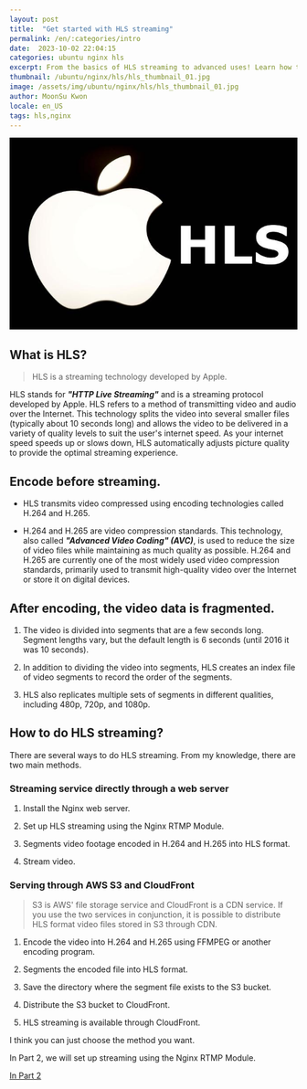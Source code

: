 ```yaml
---
layout: post
title:  "Get started with HLS streaming"
permalink: /en/:categories/intro
date:  2023-10-02 22:04:15
categories: ubuntu nginx hls
excerpt: From the basics of HLS streaming to advanced uses! Learn how to achieve video streaming of various quality through HTTP Live Streaming technology developed by Apple. A complete guide that walks you through everything from video encoding to cloud-based streaming services, step by step, through actual implementation cases using Nginx and AWS.
thumbnail: /ubuntu/nginx/hls/hls_thumbnail_01.jpg
image: /assets/img/ubuntu/nginx/hls/hls_thumbnail_01.jpg
author: MoonSu Kwon
locale: en_US
tags: hls,nginx
---
```



![HLS Thumbnail Image](/assets/img/ubuntu/nginx/hls/hls_thumbnail_01.jpg)


## What is HLS?

> HLS is a streaming technology developed by Apple.

HLS stands for ***"HTTP Live Streaming"*** and is a streaming protocol developed by Apple. HLS refers to a method of transmitting video and audio over the Internet. This technology splits the video into several smaller files (typically about 10 seconds long) and allows the video to be delivered in a variety of quality levels to suit the user's internet speed. As your internet speed speeds up or slows down, HLS automatically adjusts picture quality to provide the optimal streaming experience.

<div class="divide-line"></div>

## Encode before streaming.

* HLS transmits video compressed using encoding technologies called H.264 and H.265.

* H.264 and H.265 are video compression standards. This technology, also called ***"Advanced Video Coding" (AVC)***, is used to reduce the size of video files while maintaining as much quality as possible. H.264 and H.265 are currently one of the most widely used video compression standards, primarily used to transmit high-quality video over the Internet or store it on digital devices.

## After encoding, the video data is fragmented.

1. The video is divided into segments that are a few seconds long. Segment lengths vary, but the default length is 6 seconds (until 2016 it was 10 seconds).

2. In addition to dividing the video into segments, HLS creates an index file of video segments to record the order of the segments.

3. HLS also replicates multiple sets of segments in different qualities, including 480p, 720p, and 1080p.

## How to do HLS streaming?

There are several ways to do HLS streaming.
From my knowledge, there are two main methods.

### Streaming service directly through a web server

  1. Install the Nginx web server.

  2. Set up HLS streaming using the Nginx RTMP Module.

  3. Segments video footage encoded in H.264 and H.265 into HLS format.

  3. Stream video.

### Serving through AWS S3 and CloudFront

  > S3 is AWS' file storage service and CloudFront is a CDN service.
  If you use the two services in conjunction, it is possible to distribute HLS format video files stored in S3 through CDN.

  1. Encode the video into H.264 and H.265 using FFMPEG or another encoding program.

  2. Segments the encoded file into HLS format.

  3. Save the directory where the segment file exists to the S3 bucket.

  4. Distribute the S3 bucket to CloudFront.

  5. HLS streaming is available through CloudFront.


I think you can just choose the method you want.

In Part 2, we will set up streaming using the Nginx RTMP Module.

<a href="{{ site.url }}/ko/ubuntu/nginx/hls/install-nginx-compile">In Part 2</a>